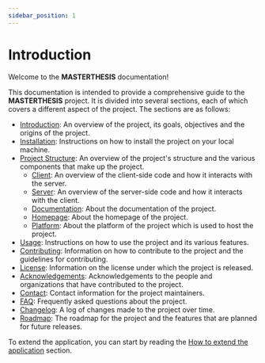 ```yaml
---
sidebar_position: 1
---
```


# Introduction

Welcome to the **MASTERTHESIS** documentation!

This documentation is intended to provide a comprehensive guide to the **MASTERTHESIS** project. It is divided into
several sections, each of which covers a different aspect of the project. The sections are as follows:

- [Introduction](intro.md): An overview of the project, its goals, objectives and the origins of the project.
- [Installation](./installation.md): Instructions on how to install the project on your local machine.
- [Project Structure](./project-structure.md): An overview of the project's structure and the various components that make up the project.
  - [Client](./client.md): An overview of the client-side code and how it interacts with the server.
  - [Server](./server.md): An overview of the server-side code and how it interacts with the client.
  - [Documentation](./documentation.md): About the documentation of the project.
  - [Homepage](./homepage.md): About the homepage of the project.
  - [Platform](./platform.md): About the platform of the project which is used to host the project.
- [Usage](./usage.md): Instructions on how to use the project and its various features.
- [Contributing](./contributing.md): Information on how to contribute to the project and the guidelines for contributing.
- [License](./license.md): Information on the license under which the project is released.
- [Acknowledgements](./acknowledgements.md): Acknowledgements to the people and organizations that have contributed to the project.
- [Contact](./contact.md): Contact information for the project maintainers.
- [FAQ](./faq.md): Frequently asked questions about the project.
- [Changelog](./changelog.md): A log of changes made to the project over time.
- [Roadmap](./roadmap.md): The roadmap for the project and the features that are planned for future releases.

To extend the application, you can start by reading the [How to extend the application](./extend.md) section.